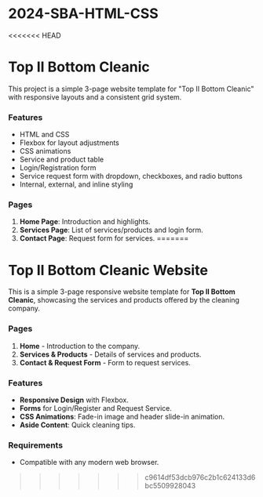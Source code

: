# 2024-SBA-HTML-CSS

<<<<<<< HEAD
# Top II Bottom Cleanic

This project is a simple 3-page website template for "Top II Bottom Cleanic" with responsive layouts and a consistent grid system. 

### Features
- HTML and CSS
- Flexbox for layout adjustments
- CSS animations
- Service and product table
- Login/Registration form
- Service request form with dropdown, checkboxes, and radio buttons
- Internal, external, and inline styling

### Pages
1. **Home Page**: Introduction and highlights.
2. **Services Page**: List of services/products and login form.
3. **Contact Page**: Request form for services.
=======
# Top II Bottom Cleanic Website

This is a simple 3-page responsive website template for **Top II Bottom Cleanic**, showcasing the services and products offered by the cleaning company.

### Pages
1. **Home** - Introduction to the company.
2. **Services & Products** - Details of services and products.
3. **Contact & Request Form** - Form to request services.

### Features
- **Responsive Design** with Flexbox.
- **Forms** for Login/Register and Request Service.
- **CSS Animations**: Fade-in image and header slide-in animation.
- **Aside Content**: Quick cleaning tips.
  
### Requirements
- Compatible with any modern web browser.
>>>>>>> c9614df53dcb976c2b1c624133d6bc5509928043
